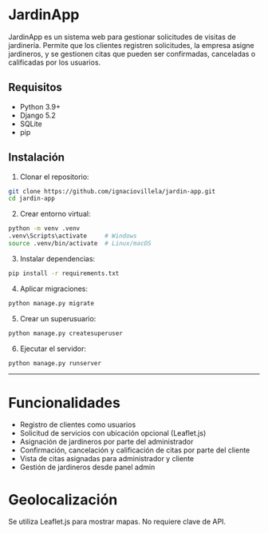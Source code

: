 # JardinApp

JardinApp es un sistema web para gestionar solicitudes de visitas de jardinería. Permite que los clientes registren solicitudes, la empresa asigne jardineros, y se gestionen citas que pueden ser confirmadas, canceladas o calificadas por los usuarios.

## Requisitos

- Python 3.9+
- Django 5.2
- SQLite
- pip

## Instalación

1. Clonar el repositorio:

```bash
git clone https://github.com/ignaciovillela/jardin-app.git
cd jardin-app
```

2. Crear entorno virtual:
```bash
python -m venv .venv
.venv\Scripts\activate     # Windows
source .venv/bin/activate  # Linux/macOS
```

3. Instalar dependencias:
```bash
pip install -r requirements.txt
```

4. Aplicar migraciones:
```bash
python manage.py migrate
```

5. Crear un superusuario:
```bash
python manage.py createsuperuser
```

6. Ejecutar el servidor:
```bash
python manage.py runserver
```

---


# Funcionalidades
- Registro de clientes como usuarios
- Solicitud de servicios con ubicación opcional (Leaflet.js)
- Asignación de jardineros por parte del administrador
- Confirmación, cancelación y calificación de citas por parte del cliente
- Vista de citas asignadas para administrador y cliente
- Gestión de jardineros desde panel admin

# Geolocalización
Se utiliza Leaflet.js para mostrar mapas. No requiere clave de API.


